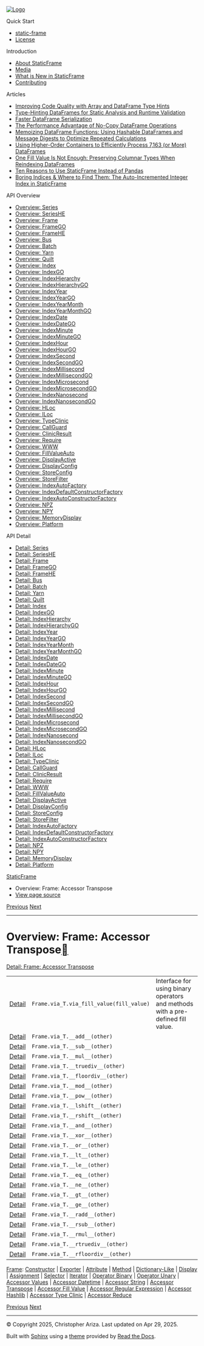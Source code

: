 [![Logo](../_static/sf-logo-web_icon-small.png)](../index.html)

Quick Start

* [static-frame](../readme.html)
* [License](../license.html)

Introduction

* [About StaticFrame](../intro.html)
* [Media](../intro.html#media)
* [What is New in StaticFrame](../new.html)
* [Contributing](../contributing.html)

Articles

* [Improving Code Quality with Array and DataFrame Type Hints](../articles/guard.html)
* [Type-Hinting DataFrames for Static Analysis and Runtime Validation](../articles/ftyping.html)
* [Faster DataFrame Serialization](../articles/serialize.html)
* [The Performance Advantage of No-Copy DataFrame Operations](../articles/no_copy.html)
* [Memoizing DataFrame Functions: Using Hashable DataFrames and Message Digests to Optimize Repeated Calculations](../articles/hash.html)
* [Using Higher-Order Containers to Efficiently Process 7,163 (or More) DataFrames](../articles/uhoc.html)
* [One Fill Value Is Not Enough: Preserving Columnar Types When Reindexing DataFrames](../articles/fill_value.html)
* [Ten Reasons to Use StaticFrame Instead of Pandas](../articles/upgrade.html)
* [Boring Indices & Where to Find Them: The Auto-Incremented Integer Index in StaticFrame](../articles/aiii.html)

API Overview

* [Overview: Series](series.html)
* [Overview: SeriesHE](series_he.html)
* [Overview: Frame](frame.html)
* [Overview: FrameGO](frame_go.html)
* [Overview: FrameHE](frame_he.html)
* [Overview: Bus](bus.html)
* [Overview: Batch](batch.html)
* [Overview: Yarn](yarn.html)
* [Overview: Quilt](quilt.html)
* [Overview: Index](index.html)
* [Overview: IndexGO](index_go.html)
* [Overview: IndexHierarchy](index_hierarchy.html)
* [Overview: IndexHierarchyGO](index_hierarchy_go.html)
* [Overview: IndexYear](index_year.html)
* [Overview: IndexYearGO](index_year_go.html)
* [Overview: IndexYearMonth](index_year_month.html)
* [Overview: IndexYearMonthGO](index_year_month_go.html)
* [Overview: IndexDate](index_date.html)
* [Overview: IndexDateGO](index_date_go.html)
* [Overview: IndexMinute](index_minute.html)
* [Overview: IndexMinuteGO](index_minute_go.html)
* [Overview: IndexHour](index_hour.html)
* [Overview: IndexHourGO](index_hour_go.html)
* [Overview: IndexSecond](index_second.html)
* [Overview: IndexSecondGO](index_second_go.html)
* [Overview: IndexMillisecond](index_millisecond.html)
* [Overview: IndexMillisecondGO](index_millisecond_go.html)
* [Overview: IndexMicrosecond](index_microsecond.html)
* [Overview: IndexMicrosecondGO](index_microsecond_go.html)
* [Overview: IndexNanosecond](index_nanosecond.html)
* [Overview: IndexNanosecondGO](index_nanosecond_go.html)
* [Overview: HLoc](hloc.html)
* [Overview: ILoc](iloc.html)
* [Overview: TypeClinic](type_clinic.html)
* [Overview: CallGuard](call_guard.html)
* [Overview: ClinicResult](clinic_result.html)
* [Overview: Require](require.html)
* [Overview: WWW](www.html)
* [Overview: FillValueAuto](fill_value_auto.html)
* [Overview: DisplayActive](display_active.html)
* [Overview: DisplayConfig](display_config.html)
* [Overview: StoreConfig](store_config.html)
* [Overview: StoreFilter](store_filter.html)
* [Overview: IndexAutoFactory](index_auto_factory.html)
* [Overview: IndexDefaultConstructorFactory](index_default_constructor_factory.html)
* [Overview: IndexAutoConstructorFactory](index_auto_constructor_factory.html)
* [Overview: NPZ](npz.html)
* [Overview: NPY](npy.html)
* [Overview: MemoryDisplay](memory_display.html)
* [Overview: Platform](platform.html)

API Detail

* [Detail: Series](../api_detail/series.html)
* [Detail: SeriesHE](../api_detail/series_he.html)
* [Detail: Frame](../api_detail/frame.html)
* [Detail: FrameGO](../api_detail/frame_go.html)
* [Detail: FrameHE](../api_detail/frame_he.html)
* [Detail: Bus](../api_detail/bus.html)
* [Detail: Batch](../api_detail/batch.html)
* [Detail: Yarn](../api_detail/yarn.html)
* [Detail: Quilt](../api_detail/quilt.html)
* [Detail: Index](../api_detail/index.html)
* [Detail: IndexGO](../api_detail/index_go.html)
* [Detail: IndexHierarchy](../api_detail/index_hierarchy.html)
* [Detail: IndexHierarchyGO](../api_detail/index_hierarchy_go.html)
* [Detail: IndexYear](../api_detail/index_year.html)
* [Detail: IndexYearGO](../api_detail/index_year_go.html)
* [Detail: IndexYearMonth](../api_detail/index_year_month.html)
* [Detail: IndexYearMonthGO](../api_detail/index_year_month_go.html)
* [Detail: IndexDate](../api_detail/index_date.html)
* [Detail: IndexDateGO](../api_detail/index_date_go.html)
* [Detail: IndexMinute](../api_detail/index_minute.html)
* [Detail: IndexMinuteGO](../api_detail/index_minute_go.html)
* [Detail: IndexHour](../api_detail/index_hour.html)
* [Detail: IndexHourGO](../api_detail/index_hour_go.html)
* [Detail: IndexSecond](../api_detail/index_second.html)
* [Detail: IndexSecondGO](../api_detail/index_second_go.html)
* [Detail: IndexMillisecond](../api_detail/index_millisecond.html)
* [Detail: IndexMillisecondGO](../api_detail/index_millisecond_go.html)
* [Detail: IndexMicrosecond](../api_detail/index_microsecond.html)
* [Detail: IndexMicrosecondGO](../api_detail/index_microsecond_go.html)
* [Detail: IndexNanosecond](../api_detail/index_nanosecond.html)
* [Detail: IndexNanosecondGO](../api_detail/index_nanosecond_go.html)
* [Detail: HLoc](../api_detail/hloc.html)
* [Detail: ILoc](../api_detail/iloc.html)
* [Detail: TypeClinic](../api_detail/type_clinic.html)
* [Detail: CallGuard](../api_detail/call_guard.html)
* [Detail: ClinicResult](../api_detail/clinic_result.html)
* [Detail: Require](../api_detail/require.html)
* [Detail: WWW](../api_detail/www.html)
* [Detail: FillValueAuto](../api_detail/fill_value_auto.html)
* [Detail: DisplayActive](../api_detail/display_active.html)
* [Detail: DisplayConfig](../api_detail/display_config.html)
* [Detail: StoreConfig](../api_detail/store_config.html)
* [Detail: StoreFilter](../api_detail/store_filter.html)
* [Detail: IndexAutoFactory](../api_detail/index_auto_factory.html)
* [Detail: IndexDefaultConstructorFactory](../api_detail/index_default_constructor_factory.html)
* [Detail: IndexAutoConstructorFactory](../api_detail/index_auto_constructor_factory.html)
* [Detail: NPZ](../api_detail/npz.html)
* [Detail: NPY](../api_detail/npy.html)
* [Detail: MemoryDisplay](../api_detail/memory_display.html)
* [Detail: Platform](../api_detail/platform.html)

[StaticFrame](../index.html)

* Overview: Frame: Accessor Transpose
* [View page source](../_sources/api_overview/frame-accessor_transpose.rst.txt)

[Previous](frame-accessor_string.html "Overview: Frame: Accessor String")
[Next](frame-accessor_fill_value.html "Overview: Frame: Accessor Fill Value")

---

# Overview: Frame: Accessor Transpose[](#overview-frame-accessor-transpose "Link to this heading")

[Detail: Frame: Accessor Transpose](../api_detail/frame-accessor_transpose.html#api-detail-frame-accessor-transpose)

|  |  |  |
| --- | --- | --- |
| [Detail](../api_detail/frame-accessor_transpose.html#api-sig-frame-via-t-via-fill-value) | `Frame.via_T.via_fill_value(fill_value)` | Interface for using binary operators and methods with a pre-defined fill value. |
| [Detail](../api_detail/frame-accessor_transpose.html#api-sig-frame-via-t-add) | `Frame.via_T.__add__(other)` |  |
| [Detail](../api_detail/frame-accessor_transpose.html#api-sig-frame-via-t-sub) | `Frame.via_T.__sub__(other)` |  |
| [Detail](../api_detail/frame-accessor_transpose.html#api-sig-frame-via-t-mul) | `Frame.via_T.__mul__(other)` |  |
| [Detail](../api_detail/frame-accessor_transpose.html#api-sig-frame-via-t-truediv) | `Frame.via_T.__truediv__(other)` |  |
| [Detail](../api_detail/frame-accessor_transpose.html#api-sig-frame-via-t-floordiv) | `Frame.via_T.__floordiv__(other)` |  |
| [Detail](../api_detail/frame-accessor_transpose.html#api-sig-frame-via-t-mod) | `Frame.via_T.__mod__(other)` |  |
| [Detail](../api_detail/frame-accessor_transpose.html#api-sig-frame-via-t-pow) | `Frame.via_T.__pow__(other)` |  |
| [Detail](../api_detail/frame-accessor_transpose.html#api-sig-frame-via-t-lshift) | `Frame.via_T.__lshift__(other)` |  |
| [Detail](../api_detail/frame-accessor_transpose.html#api-sig-frame-via-t-rshift) | `Frame.via_T.__rshift__(other)` |  |
| [Detail](../api_detail/frame-accessor_transpose.html#api-sig-frame-via-t-and) | `Frame.via_T.__and__(other)` |  |
| [Detail](../api_detail/frame-accessor_transpose.html#api-sig-frame-via-t-xor) | `Frame.via_T.__xor__(other)` |  |
| [Detail](../api_detail/frame-accessor_transpose.html#api-sig-frame-via-t-or) | `Frame.via_T.__or__(other)` |  |
| [Detail](../api_detail/frame-accessor_transpose.html#api-sig-frame-via-t-lt) | `Frame.via_T.__lt__(other)` |  |
| [Detail](../api_detail/frame-accessor_transpose.html#api-sig-frame-via-t-le) | `Frame.via_T.__le__(other)` |  |
| [Detail](../api_detail/frame-accessor_transpose.html#api-sig-frame-via-t-eq) | `Frame.via_T.__eq__(other)` |  |
| [Detail](../api_detail/frame-accessor_transpose.html#api-sig-frame-via-t-ne) | `Frame.via_T.__ne__(other)` |  |
| [Detail](../api_detail/frame-accessor_transpose.html#api-sig-frame-via-t-gt) | `Frame.via_T.__gt__(other)` |  |
| [Detail](../api_detail/frame-accessor_transpose.html#api-sig-frame-via-t-ge) | `Frame.via_T.__ge__(other)` |  |
| [Detail](../api_detail/frame-accessor_transpose.html#api-sig-frame-via-t-radd) | `Frame.via_T.__radd__(other)` |  |
| [Detail](../api_detail/frame-accessor_transpose.html#api-sig-frame-via-t-rsub) | `Frame.via_T.__rsub__(other)` |  |
| [Detail](../api_detail/frame-accessor_transpose.html#api-sig-frame-via-t-rmul) | `Frame.via_T.__rmul__(other)` |  |
| [Detail](../api_detail/frame-accessor_transpose.html#api-sig-frame-via-t-rtruediv) | `Frame.via_T.__rtruediv__(other)` |  |
| [Detail](../api_detail/frame-accessor_transpose.html#api-sig-frame-via-t-rfloordiv) | `Frame.via_T.__rfloordiv__(other)` |  |

[Frame](frame.html#api-overview-frame): [Constructor](frame-constructor.html#api-overview-frame-constructor) | [Exporter](frame-exporter.html#api-overview-frame-exporter) | [Attribute](frame-attribute.html#api-overview-frame-attribute) | [Method](frame-method.html#api-overview-frame-method) | [Dictionary-Like](frame-dictionary_like.html#api-overview-frame-dictionary-like) | [Display](frame-display.html#api-overview-frame-display) | [Assignment](frame-assignment.html#api-overview-frame-assignment) | [Selector](frame-selector.html#api-overview-frame-selector) | [Iterator](frame-iterator.html#api-overview-frame-iterator) | [Operator Binary](frame-operator_binary.html#api-overview-frame-operator-binary) | [Operator Unary](frame-operator_unary.html#api-overview-frame-operator-unary) | [Accessor Values](frame-accessor_values.html#api-overview-frame-accessor-values) | [Accessor Datetime](frame-accessor_datetime.html#api-overview-frame-accessor-datetime) | [Accessor String](frame-accessor_string.html#api-overview-frame-accessor-string) | [Accessor Transpose](#api-overview-frame-accessor-transpose) | [Accessor Fill Value](frame-accessor_fill_value.html#api-overview-frame-accessor-fill-value) | [Accessor Regular Expression](frame-accessor_regular_expression.html#api-overview-frame-accessor-regular-expression) | [Accessor Hashlib](frame-accessor_hashlib.html#api-overview-frame-accessor-hashlib) | [Accessor Type Clinic](frame-accessor_type_clinic.html#api-overview-frame-accessor-type-clinic) | [Accessor Reduce](frame-accessor_reduce.html#api-overview-frame-accessor-reduce)

[Previous](frame-accessor_string.html "Overview: Frame: Accessor String")
[Next](frame-accessor_fill_value.html "Overview: Frame: Accessor Fill Value")

---

© Copyright 2025, Christopher Ariza.
Last updated on Apr 29, 2025.

Built with [Sphinx](https://www.sphinx-doc.org/) using a
[theme](https://github.com/readthedocs/sphinx_rtd_theme)
provided by [Read the Docs](https://readthedocs.org).
